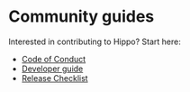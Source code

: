 # Community guides

Interested in contributing to Hippo? Start here:

- [Code of Conduct](code-of-conduct.md)
- [Developer guide](developers.md)
- [Release Checklist](release-checklist.md)
